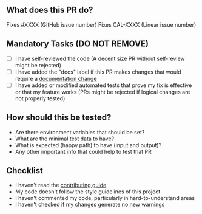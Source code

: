 ## What does this PR do?

<!-- Please include a summary of the change and which issue is fixed. Please also include relevant motivation and context. List any dependencies that are required for this change. -->

Fixes #XXXX (GitHub issue number)
Fixes CAL-XXXX (Linear issue number)

<!-- Please provide a loom video for visual changes to speed up reviews
 Loom Video: https://www.loom.com/
-->

## Mandatory Tasks (DO NOT REMOVE)

- [ ] I have self-reviewed the code (A decent size PR without self-review might be rejected)
- [ ] I have added the "docs" label if this PR makes changes that would require a [documentation change](https://docs.cal.com)
- [ ] I have added or modified automated tests that prove my fix is effective or that my feature works (PRs might be rejected if logical changes are not properly tested)

## How should this be tested?

<!-- Please describe the tests that you ran to verify your changes. Provide instructions so we can reproduce. Please also list any relevant details for your test configuration. Write details that help to start the tests -->

- Are there environment variables that should be set?
- What are the minimal test data to have?
- What is expected (happy path) to have (input and output)?
- Any other important info that could help to test that PR

## Checklist

<!-- Remove bullet points below that don't apply to you -->

- I haven't read the [contributing guide](https://github.com/calcom/cal.com/blob/main/CONTRIBUTING.md)
- My code doesn't follow the style guidelines of this project
- I haven't commented my code, particularly in hard-to-understand areas
- I haven't checked if my changes generate no new warnings
